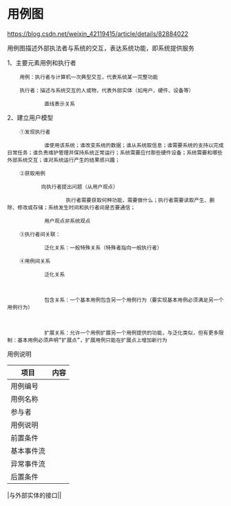 # 用例图

https://blog.csdn.net/weixin_42119415/article/details/82884022

用例图描述外部执法者与系统的交互，表达系统功能，即系统提供服务

1、主要元素用例和执行者

        用例：执行者与计算机一次典型交互，代表系统某一完整功能

        执行者：描述与系统交互的人或物，代表外部实体（如用户，硬件、设备等）

                直线表示关系

2、建立用户模型

        ①发现执行者

                谁使用该系统；谁改变系统的数据；谁从系统取信息；谁需要系统的支持以完成日常任务；谁负责维护管理并保持系统正常运行；系统需要应付那些硬件设备；系统需要和哪些外部系统交互；谁对系统运行产生的结果感兴趣；

        ②获取用例

               向执行者提出问题（从用户观点）

                       执行者需要获取何种功能，需要做什么；执行者需要读取产生、删除、修改或存储；系统发生时间和执行者间是否要通信；

                用户观点非系统观点

        ③执行者间关联：

                泛化关系：一般特殊关系（特殊者指向一般执行者）

        ④用例间关系

                泛化关系



                包含关系：一个基本用例包含另一个用例行为（要实现基本用例必须满足另一个用例行为）



                扩展关系：允许一个用例扩展另一个用例提供的功能，与泛化类似，但有更多限制：基本用例必须声明“扩展点”，扩展用例只能在扩展点上增加新行为


用例说明

|项目|内容|
|--|--|
|用例编号||
|用例名称||
|参与者||
|用例说明||
|前置条件||
|基本事件流||
|异常事件流||
|后置条件||



|与外部实体的接口||



